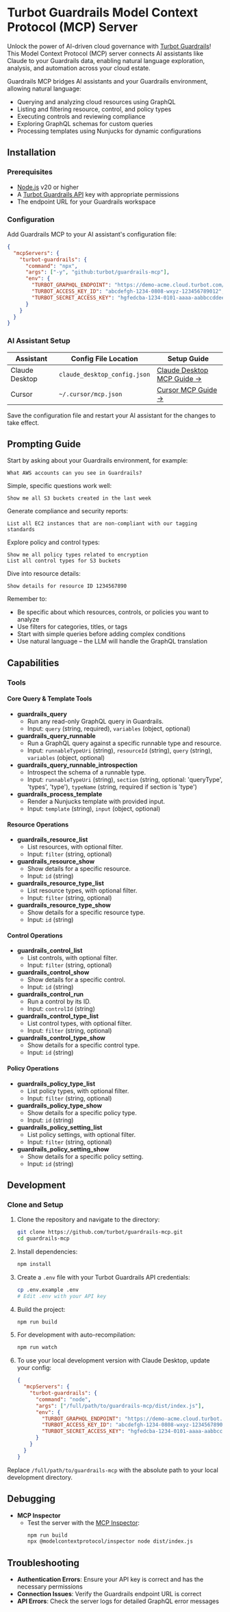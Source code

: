 # Turbot Guardrails Model Context Protocol (MCP) Server

Unlock the power of AI-driven cloud governance with [Turbot Guardrails](https://turbot.com/guardrails)! This Model Context Protocol (MCP) server connects AI assistants like Claude to your Guardrails data, enabling natural language exploration, analysis, and automation across your cloud estate.

Guardrails MCP bridges AI assistants and your Guardrails environment, allowing natural language:
- Querying and analyzing cloud resources using GraphQL
- Listing and filtering resource, control, and policy types
- Executing controls and reviewing compliance
- Exploring GraphQL schemas for custom queries
- Processing templates using Nunjucks for dynamic configurations

## Installation

### Prerequisites

- [Node.js](https://nodejs.org/) v20 or higher
- A [Turbot Guardrails API](https://turbot.com/guardrails/docs/guides/using-guardrails/iam/access-keys#generate-a-new-guardrails-api-access-key) key with appropriate permissions
- The endpoint URL for your Guardrails workspace

### Configuration

Add Guardrails MCP to your AI assistant's configuration file:

```json
{
  "mcpServers": {
    "turbot-guardrails": {
      "command": "npx",
      "args": ["-y", "github:turbot/guardrails-mcp"],
      "env": {
        "TURBOT_GRAPHQL_ENDPOINT": "https://demo-acme.cloud.turbot.com/api/latest/graphql",
        "TURBOT_ACCESS_KEY_ID": "abcdefgh-1234-0808-wxyz-123456789012",
        "TURBOT_SECRET_ACCESS_KEY": "hgfedcba-1234-0101-aaaa-aabbccddee00"
      }
    }
  }
}
```

### AI Assistant Setup

| Assistant        | Config File Location           | Setup Guide |
|-----------------|-------------------------------|-------------|
| Claude Desktop  | `claude_desktop_config.json`   | [Claude Desktop MCP Guide →](https://modelcontextprotocol.io/quickstart/user) |
| Cursor          | `~/.cursor/mcp.json`           | [Cursor MCP Guide →](https://docs.cursor.com/context/model-context-protocol) |

Save the configuration file and restart your AI assistant for the changes to take effect.

## Prompting Guide

Start by asking about your Guardrails environment, for example:
```
What AWS accounts can you see in Guardrails?
```

Simple, specific questions work well:
```
Show me all S3 buckets created in the last week
```

Generate compliance and security reports:
```
List all EC2 instances that are non-compliant with our tagging standards
```

Explore policy and control types:
```
Show me all policy types related to encryption
List all control types for S3 buckets
```

Dive into resource details:
```
Show details for resource ID 1234567890
```

Remember to:
- Be specific about which resources, controls, or policies you want to analyze
- Use filters for categories, titles, or tags
- Start with simple queries before adding complex conditions
- Use natural language – the LLM will handle the GraphQL translation

## Capabilities

### Tools

#### Core Query & Template Tools
- **guardrails_query**
  - Run any read-only GraphQL query in Guardrails.
  - Input: `query` (string, required), `variables` (object, optional)
- **guardrails_query_runnable**
  - Run a GraphQL query against a specific runnable type and resource.
  - Input: `runnableTypeUri` (string), `resourceId` (string), `query` (string), `variables` (object, optional)
- **guardrails_query_runnable_introspection**
  - Introspect the schema of a runnable type.
  - Input: `runnableTypeUri` (string), `section` (string, optional: 'queryType', 'types', 'type'), `typeName` (string, required if section is 'type')
- **guardrails_process_template**
  - Render a Nunjucks template with provided input.
  - Input: `template` (string), `input` (object, optional)

#### Resource Operations
- **guardrails_resource_list**
  - List resources, with optional filter.
  - Input: `filter` (string, optional)
- **guardrails_resource_show**
  - Show details for a specific resource.
  - Input: `id` (string)
- **guardrails_resource_type_list**
  - List resource types, with optional filter.
  - Input: `filter` (string, optional)
- **guardrails_resource_type_show**
  - Show details for a specific resource type.
  - Input: `id` (string)

#### Control Operations
- **guardrails_control_list**
  - List controls, with optional filter.
  - Input: `filter` (string, optional)
- **guardrails_control_show**
  - Show details for a specific control.
  - Input: `id` (string)
- **guardrails_control_run**
  - Run a control by its ID.
  - Input: `controlId` (string)
- **guardrails_control_type_list**
  - List control types, with optional filter.
  - Input: `filter` (string, optional)
- **guardrails_control_type_show**
  - Show details for a specific control type.
  - Input: `id` (string)

#### Policy Operations
- **guardrails_policy_type_list**
  - List policy types, with optional filter.
  - Input: `filter` (string, optional)
- **guardrails_policy_type_show**
  - Show details for a specific policy type.
  - Input: `id` (string)
- **guardrails_policy_setting_list**
  - List policy settings, with optional filter.
  - Input: `filter` (string, optional)
- **guardrails_policy_setting_show**
  - Show details for a specific policy setting.
  - Input: `id` (string)

## Development

### Clone and Setup

1. Clone the repository and navigate to the directory:
   ```sh
   git clone https://github.com/turbot/guardrails-mcp.git
   cd guardrails-mcp
   ```
2. Install dependencies:
   ```sh
   npm install
   ```
3. Create a `.env` file with your Turbot Guardrails API credentials:
   ```sh
   cp .env.example .env
   # Edit .env with your API key
   ```
4. Build the project:
   ```sh
   npm run build
   ```
5. For development with auto-recompilation:
   ```sh
   npm run watch
   ```
6. To use your local development version with Claude Desktop, update your config:
   ```json
   {
     "mcpServers": {
       "turbot-guardrails": {
         "command": "node",
         "args": ["/full/path/to/guardrails-mcp/dist/index.js"],
         "env": {
           "TURBOT_GRAPHQL_ENDPOINT": "https://demo-acme.cloud.turbot.com/api/latest/graphql",
           "TURBOT_ACCESS_KEY_ID": "abcdefgh-1234-0808-wxyz-123456789012",
           "TURBOT_SECRET_ACCESS_KEY": "hgfedcba-1234-0101-aaaa-aabbccddee00"
         }
       }
     }
   }
   ```

Replace `/full/path/to/guardrails-mcp` with the absolute path to your local development directory.

## Debugging

- **MCP Inspector**
  - Test the server with the [MCP Inspector](https://modelcontextprotocol.io/docs/tools/inspector):
    ```sh
    npm run build
    npx @modelcontextprotocol/inspector node dist/index.js
    ```

## Troubleshooting

- **Authentication Errors**: Ensure your API key is correct and has the necessary permissions
- **Connection Issues**: Verify the Guardrails endpoint URL is correct
- **API Errors**: Check the server logs for detailed GraphQL error messages

